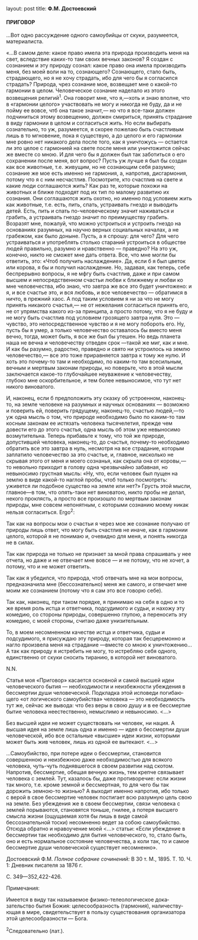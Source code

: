 layout: post
title: **Ф.М. Достоевский**

#### **ПРИГОВОР**

...Вот одно рассуждение одного самоубийцы от скуки, разумеет­ся,
материалиста.

«...B самом деле: какое право имела эта природа производить меня на
свет, вследствие каких-то там своих вечных законов? Я создан с
сознанием и эту природу сознал: какое право она имела производить
меня, без моей воли на то, сознающего? Сознающего, стало быть,
страдающего, но я не хочу страдать, ибо для чего бы я
согласился страдать? Природа, чрез сознание мое, возвещает мне
о какой-то гармонии в целом. Человеческое сознание наделало из этого
возвещения религий<sup>1</sup>. Она говорит мне, что я,—хоть и знаю
вполне, что в «гармонии целого» участвовать не могу и никогда не буду,
да и не пойму ее вовсе, чтб она такое значит,— но что я все-таки должен
подчиниться этому возвещению, должен смирить­ся, принять страдание в
виду гармонии в целом и согласиться жить. Но если выбирать
сознательно, то уж, разумеется, я скорее пожелаю быть
счастливым лишь в то мгновение, пока я существую, а до целого и
его гармонии мне ровно нет никакого дела после того, как я уничтожусь —
остается ли это целое с гармонией на свете после меня или уничтожится
сейчас же вместе со мною. И для чего бы я должен был так заботиться о
его сохранении после меня, вот вопрос? Пусть уж лучше я был бы создан
как все животные, т.е. живущим, но не сознающим себя разумно; сознание
же мое есть именно не гармония, а, напротив, дисгармония, потому что я с
ним несчастлив. Посмотрите, кто счастлив на свете и какие люди
соглашаются жить? Как раз те, которые похожи на животных и
ближе подходят под их тип по малому развитию их сознания. Они
соглашаются жить охотно, но именно под условием жить как
животные, т.е. есть, пить, спать, устраивать гнездо и выводить
детей. Есть, пить и спать по-человеческому значит наживаться и
грабить, а устраивать гнездо значит по преимуществу грабить.
Возразят мне, пожалуй, что можно устроиться и устроить гнездо на
основаниях разумных, на научно верных социальных началах, а не
грабежом, как было доныне. Пусть, а я спрошу: для чего? Для чего
устраивать­ся и употреблять столько стараний устроиться в обществе
людей правильно, разумно и нравственно — праведно? На это уж,
конечно, никто не сможет мне дать ответа. Все, что мне могли бы
ответить, это: «Чтоб получить наслаждение». Да, если б я был цветок
или корова, я бы и получил наслаждение. Но, задавая, как теперь, себе
беспрерывно вопросы, я не мфгу быть счастлив, даже и при самом высшем и
непосредственном счастьи любви к ближнему и любви ко мне человечества,
ибо знаю, что завтра же все это будет уничто­жено: и я, и все счастье
это, и вся любовь, и все человечество — обратимся в ничто, в прежний
хаос. А под таким условием я ни за что не могу принять никакого
счастья,— не от нежелания согласить­ся принять его, не от
упрямства какого из-за принципа, а просто потому, что я не буду
и не могу быть счастлив под условием грозящего завтра нуля. Это —
чувство, это непосредственное чувство и я не могу побороть его.
Ну, пусть бы я умер, а только человечество оставалось бы вместо меня
вечно, тогда, может быть, я все же был бы утешен. Но ведь планета наша
не вечна и человечеству отведен срок —такой же миг, как и мне. И как бы
разумно, радостно, праведно и свято ни устроилось на землю
человечество,— все это тоже приравняется завтра к тому же
нулю. И хоть это почему-то там и необходимо, по каким-то там
всесильным, вечным и мертвым законам природы, но поверьте, что
в этой мысли заключается какое-то глубочайшее неуважение к
человечеству, глубоко мне ос­корбительное, и тем более
невыносимое, что тут нет никого вино­ватого.

И, наконец, если б предположить эту сказку об устроенном, наконец-то, на
земле человеке на разумных и научных основаниях — возможно и поверить
ей, поверить грядущему, наконец-то, сча­стью людей,—то уж одна мысль о
том, что природе необходимо было по каким-то там косным законам ее
истязать человека тыся­челетия, прежде чем довести его до этого
счастья, одна мысль об этом уже невыносимо возмутительна. Теперь
прибавьте к тому, что той же природе, допустившей человека,
наконец-то, до счастья, почему-то необходимо обратить все это
завтра в нуль, несмотря на все страдание, которым заплатило
человечество за это счастье, и, главное, нисколько не скрывая
этого от меня и моего сознанья, как скрыла она от коровы,— то невольно
приходит в голову одна чрез­вычайно забавная, но невыносимо грустная
мысль: «Ну, что, если человек был пущен на землю в виде какой-то
наглой пробы, чтоб только посмотреть: уживется ли подобное существо
на земле или нет?» Грусть этой мысли, главное—в том, что опять-таки нет
виноватою, никто пробы не делал, некого проклясть, а просто все
произошло по мертвым законам природы, мне совсем непонятным, с
которыми сознанию моему никак нельзя согласиться. Ergo<sup>2</sup>:

Так как на вопросы мои о счастьи я через мое же сознание получаю от
природы лишь ответ, что могу быть счастлив не иначе, как в гармонии
целого, которой я не понимаю и, очевидно для меня, и понять никогда не в
силах.

Так как природа не только не признает за мной права спраши­вать у нее
отчета, но даже и не отвечает мне вовсе — и не потому, что не хочет,
а потому, что и не может ответить.

Так как я убедился, что природа, чтоб отвечать мне на мои вопросы,
предназначила мне (бессознательно) меня же самого, и отвечает мне
моим же сознанием (потому что я сам это все говорю себе).

Так как, наконец, при таком порядке, я принимаю на себя в одно и то же
время роль истца и ответчика, подсудимого и судьи, и нахожу эту
комедию, со стороны природы, совершенно глупою, а переносить эту
комедию, с моей стороны, считаю даже унизитель­ным.

То, в моем несомненном качестве истца и ответчика, судьи и подсудимого,
я присуждаю эту природу, которая так бесцеремонно и нагло произвела
меня на страдание —вместе со мною к уничто­жению... А так как
природу я истребить не могу, то истребляю себя одного,
единственно от скуки сносить тиранию, в которой нет
виноватого.

N.N.

Статья моя «Приговор» касается основной и самой высшей идеи
человеческого бытия — необходимости и неизбежности
убеждения в бессмертии души человеческой. Подкладка этой
исповеди погибаю­щего «от логического самоубийства» человека —
это необходимость тут же, сейчас же вывода: что без веры в свою душу
и в ее бессмертие бытие человека неестественно, немыслимо и невыносимо.
\<...\>

Без высшей идеи не может существовать ни человек, ни нация. А высшая
идея на земле лишь одна и именно — идея о бессмертии души
человеческой, ибо все остальные «высшие» идеи жизни, которыми
может быть жив человек, лишь из одной ее вытекают. \<...\>

...Самоубийство, при потере идеи о бессмертии, становится совершенною и
неизбежною даже необходимостью для всякого человека, чуть-чуть
поднявшегося в своем развитии над скотом. Напротив, бессмертие,
обещая вечную жизнь, тем крепче связы­вает человека с землей. Тут,
казалось бы, даже противоречие: если жизни так много, т.е. кроме
земной и бессмертная, то для чего бы так дорожить земною-то жизнью? А
выходит именно напротив, ибо только с верой в свое бессмертие человек
постигает всю разумную цель свою на земле. Без убеждения же в своем
бессмер­тии, связи человека с землей порываются, становятся тоньше,
гнилее, а потеря высшего смысла жизни (ощущаемая хотя бы лишь в виде
самой бессознательной тоски) несомненно ведет за собою самоубийство.
Отсюда обратно и нравоучение моей \<...\> статьи: «Если убеждение в
бессмертии так необходимо для бытия человеческого, то, стало быть,
оно и есть нормальное состояние человечества, а коли так, то и самое
бессмертие души человече­ской существует несомненно».

Достоевский Ф.М. *Полное собрание сочинений:* В 30 т. М., 1895. Т. 10.
Ч. 1: Дневник писателя за 1876 г.

С. 349—352,422-426.

Примечания:

Имеется в виду так называемое физико-телеологическое дока­зательство
бытия Божия: целесообразность (гармония), наличеству­ющая в мире,
свидетельствует в пользу существования организатора этой
целесообразности — Бога.

<sup>2</sup>Следовательно (лат.).

